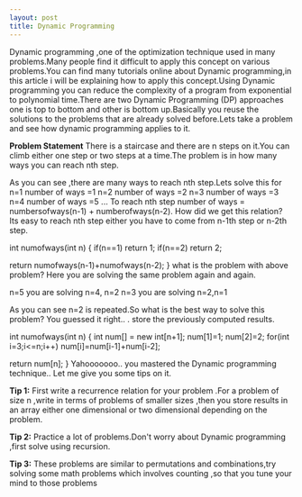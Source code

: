 ```yaml
---
layout: post
title: Dynamic Programming
---
```

Dynamic programming ,one of the optimization technique used in many problems.Many people find it difficult to apply this concept  on various problems.You can find many tutorials online about Dynamic programming,in this article i will be explaining how to apply this concept.Using Dynamic programming you can reduce the complexity of a program from  exponential to polynomial time.There are two Dynamic Programming (DP) approaches one is top to bottom and other is bottom up.Basically you reuse the solutions to the problems that are already solved before.Lets take a problem and see how dynamic programming applies to it.

**Problem Statement**
There is a staircase and there are n steps on it.You can climb either one step or two steps at a time.The problem is in how many ways you can reach nth step.

As you can see ,there are many ways to reach nth step.Lets solve this for 
n=1  number of ways =1
n=2  number of ways =2
n=3 number of ways =3
n=4 number of ways =5
...
To reach nth step number of ways = numbersofways(n-1) + numberofways(n-2).
How did we get this relation? Its easy to reach nth step either you have to come from n-1th step or n-2th step.

int numofways(int n)
{
if(n==1)
return 1;
if(n==2)
return 2;

return numofways(n-1)+numofways(n-2);
}
what is the problem with above problem? Here you are solving the same problem again and again.

n=5    you are solving  n=4, n=2
n=3    you are solving n=2,n=1

As you can see n=2 is repeated.So what is the best way to solve this problem? You guessed it right.. . store the previously computed results.

int numofways(int n)
{
int num[] = new int[n+1];
num[1]=1;
num[2]=2;
for(int i=3;i<=n;i++)
num[i]=num[i-1]+num[i-2];

return num[n];
}
Yahooooooo.. you mastered the Dynamic programming technique..
Let me give you some tips on it.

**Tip 1:**
First write a recurrence relation for your problem .For a problem of size n ,write in terms of problems of smaller sizes ,then you store results in an array either one dimensional or  two dimensional  depending on the problem.

**Tip 2:**
Practice a lot of problems.Don't worry about Dynamic programming ,first solve using recursion.

**Tip 3:** 
These problems are similar to permutations and combinations,try solving some math problems which involves counting ,so that you tune your mind to those problems
